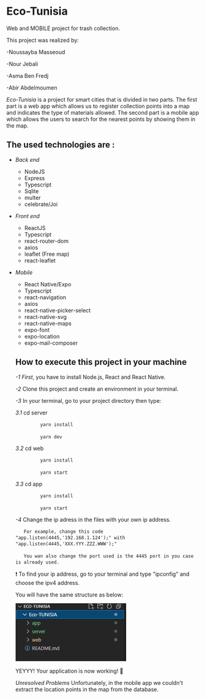 # Eco-Tunisia
Web and MOBILE project for trash collection.

This project was realized by:

-Noussayba Masseoud 

-Nour Jebali 

-Asma Ben Fredj 

-Abir Abdelmoumen

*Eco-Tunisia* is a project for smart cities that is divided in two parts.
The first part is a web app which allows us to register collection points into a map 
and indicates the type of materials allowed.
The second part is a mobile app which allows the users to  search for the nearest 
points by showing them in the map.
## The used technologies are :
 - *Back end*
    - NodeJS
    - Express
    - Typescript
    - Sqlite
    - multer
    - celebrate/Joi
  
  - *Front end*
    - ReactJS
    - Typescript
    - react-router-dom
    - axios
    - leaflet (Free map)
    - react-leaflet
  
  - *Mobile*
    - React Native/Expo
    - Typescript
    - react-navigation
    - axios
    - react-native-picker-select
    - react-native-svg
    - react-native-maps
    - expo-font
    - expo-location
    - expo-mail-composer
    
    ## How to execute this project in your machine
    
    *-1*
*First*, you have to install Node.js, React and React Native. 
    
    *-2* Clone this project and create an environment in your terminal.
    
    *-3* In your terminal, go to your project directory then type:
    
       *3.1*   cd server
          
                 yarn install
             
                 yarn dev
             
       *3.2*   cd web
          
                 yarn install
                   
                 yarn start
             
       *3.3*   cd app
          
                 yarn install
                   
                 yarn start
             
    *-4* Change the ip adress in the files with your own ip address.
           
           For example, change this code "app.listen(4445,'192.168.1.124');" with "app.listen(4445,'XXX.YYY.ZZZ.WWW');"
           
           You wan also change the port used is the 4445 port in you case is already used.
    
    ❗ To find your ip address, go to your terminal and type "ipconfig" and choose the ipv4 address.
    
    You will have the same structure as below:
    
    ![structure1](https://github.com/asmaa10-prog/Eco-TUNISIA/blob/main/structure1.png)
    
    YEYYY! Your application is now working! 🎉
    
    
    *Unresolved Problems* Unfortunately, in the mobile app we couldn't extract the location points in the map from the database.
